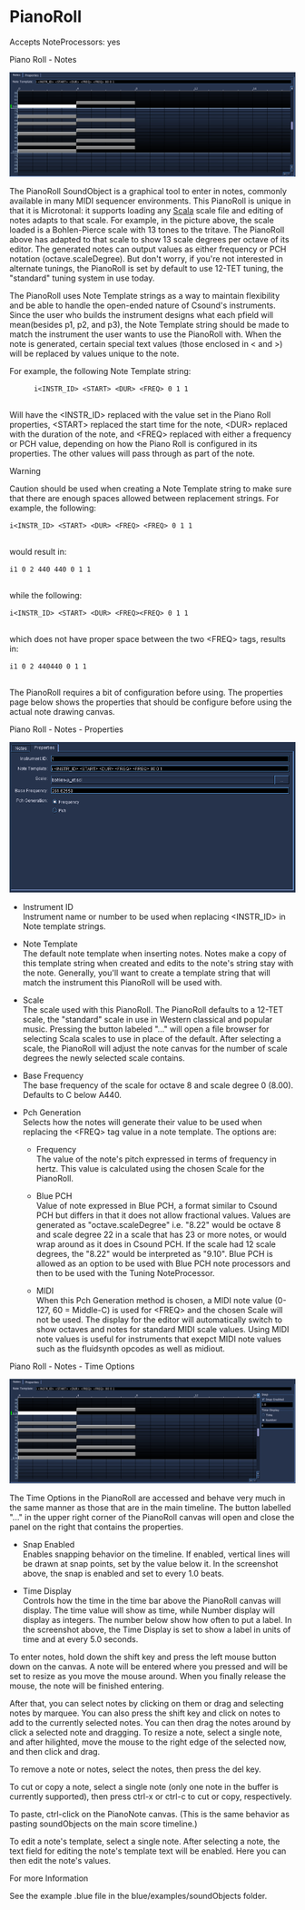 # PianoRoll

Accepts NoteProcessors: yes

Piano Roll - Notes

![ Piano Roll - Notes ](../../../images/pianoRoll_notes.png)

The PianoRoll SoundObject is a graphical tool to enter in notes,
commonly available in many MIDI sequencer environments. This PianoRoll
is unique in that it is Microtonal: it supports loading any
[Scala](http://www.huygens-fokker.org/scala/) scale file and editing of
notes adapts to that scale. For example, in the picture above, the scale
loaded is a Bohlen-Pierce scale with 13 tones to the tritave. The
PianoRoll above has adapted to that scale to show 13 scale degrees per
octave of its editor. The generated notes can output values as either
frequency or PCH notation (octave.scaleDegree). But don't worry, if
you're not interested in alternate tunings, the PianoRoll is set by
default to use 12-TET tuning, the "standard" tuning system in use today.

The PianoRoll uses Note Template strings as a way to maintain
flexibility and be able to handle the open-ended nature of Csound's
instruments. Since the user who builds the instrument designs what each
pfield will mean(besides p1, p2, and p3), the Note Template string
should be made to match the instrument the user wants to use the
PianoRoll with. When the note is generated, certain special text values
(those enclosed in < and \>) will be replaced by values unique to the
note.

For example, the following Note Template string:

``` 
      i<INSTR_ID> <START> <DUR> <FREQ> 0 1 1
    
```

Will have the <INSTR\_ID\> replaced with the value set in the Piano
Roll properties, <START\> replaced the start time for the note, <DUR\>
replaced with the duration of the note, and <FREQ\> replaced with
either a frequency or PCH value, depending on how the Piano Roll is
configured in its properties. The other values will pass through as part
of the note.

<div class="warning">

<div class="title">

Warning

</div>

Caution should be used when creating a Note Template string to make sure
that there are enough spaces allowed between replacement strings. For
example, the following:

``` 
i<INSTR_ID> <START> <DUR> <FREQ> <FREQ> 0 1 1
      
```

would result in:

``` 
i1 0 2 440 440 0 1 1
      
```

while the following:

``` 
i<INSTR_ID> <START> <DUR> <FREQ><FREQ> 0 1 1
      
```

which does not have proper space between the two <FREQ\> tags, results
in:

``` 
i1 0 2 440440 0 1 1
      
```

</div>

The PianoRoll requires a bit of configuration before using. The
properties page below shows the properties that should be configure
before using the actual note drawing canvas.

Piano Roll - Notes - Properties

![ Piano Roll - Notes - Properties ](../../../images/pianoRoll_properties.png)

  - Instrument ID  
    Instrument name or number to be used when replacing <INSTR\_ID\> in
    Note template strings.

  - Note Template  
    The default note template when inserting notes. Notes make a copy of
    this template string when created and edits to the note's string
    stay with the note. Generally, you'll want to create a template
    string that will match the instrument this PianoRoll will be used
    with.

  - Scale  
    The scale used with this PianoRoll. The PianoRoll defaults to a
    12-TET scale, the "standard" scale in use in Western classical and
    popular music. Pressing the button labeled "..." will open a file
    browser for selecting Scala scales to use in place of the default.
    After selecting a scale, the PianoRoll will adjust the note canvas
    for the number of scale degrees the newly selected scale contains.

  - Base Frequency  
    The base frequency of the scale for octave 8 and scale degree 0
    (8.00). Defaults to C below A440.

  - Pch Generation  
    Selects how the notes will generate their value to be used when
    replacing the <FREQ\> tag value in a note template. The options
    are:
    
      - Frequency  
        The value of the note's pitch expressed in terms of frequency in
        hertz. This value is calculated using the chosen Scale for the
        PianoRoll.
    
      - Blue PCH  
        Value of note expressed in Blue PCH, a format similar to Csound
        PCH but differs in that it does not allow fractional values.
        Values are generated as "octave.scaleDegree" i.e. "8.22" would
        be octave 8 and scale degree 22 in a scale that has 23 or more
        notes, or would wrap around as it does in Csound PCH. If the
        scale had 12 scale degrees, the "8.22" would be interpreted as
        "9.10". Blue PCH is allowed as an option to be used with Blue
        PCH note processors and then to be used with the Tuning
        NoteProcessor.
    
      - MIDI  
        When this Pch Generation method is chosen, a MIDI note value
        (0-127, 60 = Middle-C) is used for <FREQ\> and the chosen Scale
        will not be used. The display for the editor will automatically
        switch to show octaves and notes for standard MIDI scale values.
        Using MIDI note values is useful for instruments that exepct
        MIDI note values such as the fluidsynth opcodes as well as
        midiout.

Piano Roll - Notes - Time Options

![ Piano Roll - Notes - Time Options ](../../../images/pianoRoll_notes_snap.png)

The Time Options in the PianoRoll are accessed and behave very much in
the same manner as those that are in the main timeline. The button
labelled "..." in the upper right corner of the PianoRoll canvas will
open and close the panel on the right that contains the properties.

  - Snap Enabled  
    Enables snapping behavior on the timeline. If enabled, vertical
    lines will be drawn at snap points, set by the value below it. In
    the screenshot above, the snap is enabled and set to every 1.0
    beats.

  - Time Display  
    Controls how the time in the time bar above the PianoRoll canvas
    will display. The time value will show as time, while Number display
    will display as integers. The number below show how often to put a
    label. In the screenshot above, the Time Display is set to show a
    label in units of time and at every 5.0 seconds.

To enter notes, hold down the shift key and press the left mouse button
down on the canvas. A note will be entered where you pressed and will be
set to resize as you move the mouse around. When you finally release the
mouse, the note will be finished entering.

After that, you can select notes by clicking on them or drag and
selecting notes by marquee. You can also press the shift key and click
on notes to add to the currently selected notes. You can then drag the
notes around by click a selected note and dragging. To resize a note,
select a single note, and after hilighted, move the mouse to the right
edge of the selected now, and then click and drag.

To remove a note or notes, select the notes, then press the del key.

To cut or copy a note, select a single note (only one note in the buffer
is currently supported), then press ctrl-x or ctrl-c to cut or copy,
respectively.

To paste, ctrl-click on the PianoNote canvas. (This is the same behavior
as pasting soundObjects on the main score timeline.)

To edit a note's template, select a single note. After selecting a note,
the text field for editing the note's template text will be enabled.
Here you can then edit the note's values.

<div class="note">

<div class="title">

For more Information

</div>

See the example .blue file in the blue/examples/soundObjects folder.

</div>
